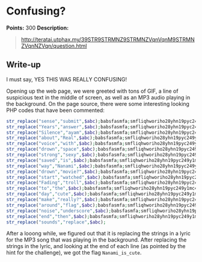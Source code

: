 # Confusing?

**Points:** 300
**Description:**

> http://teratai.utphax.my/39STR9STRMNZ9STRMNZVqnVqnM9STRMNZVqnNZVqn/question.html

## Write-up

I must say, YES THIS WAS REALLY CONFUSING!

Opening up the web page, we were greeted with tons of GIF, a line of suspicious text in the middle of screen, as well as an MP3 audio playing in the background. On the page source, there were some interesting looking PHP codes that have been commented:

```php
str_replace("sense","submit",$abc);babsfasmfa;smfliqhworiho28yhn19pyc249y1mc4o1j,xpj.pqjzi1hu2hzeim1bi2,zeb12bz,iy1b,eb,1izb2e12
str_replace("Years","answer",$abc);babsfasmfa;smfliqhworiho28yhn19pyc249y1mc4o1j,xpj.pqjzi1hu2hzeim1bi2,zeb12bz,iy1b,eb,1izb2e12
str_replace("Silence","ayam",$abc);babsfasmfa;smfliqhworiho28yhn19pyc249y1mc4o1j,xpj.pqjzi1hu2hzeim1bi2,zeb12bz,iy1b,eb,1izb2e12
str_replace("about","Real",$abc);babsfasmfa;smfliqhworiho28yhn19pyc249y1mc4o1j,xpj.pqjzi1hu2hzeim1bi2,zeb12bz,iy1b,eb,1izb2e12
str_replace("voice","with",$abc);babsfasmfa;smfliqhworiho28yhn19pyc249y1mc4o1j,xpj.pqjzi1hu2hzeim1bi2,zeb12bz,iy1b,eb,1izb2e12
str_replace("drown","space",$abc);babsfasmfa;smfliqhworiho28yhn19pyc249y1mc4o1j,xpj.pqjzi1hu2hzeim1bi2,zeb12bz,iy1b,eb,1izb2e12
str_replace("strong","sexy",$abc);babsfasmfa;smfliqhworiho28yhn19pyc249y1mc4o1j,xpj.pqjzi1hu2hzeim1bi2,zeb12bz,iy1b,eb,1izb2e12
str_replace("saved","is",$abc);babsfasmfa;smfliqhworiho28yhn19pyc249y1mc4o1j,xpj.pqjzi1hu2hzeim1bi2,zeb12bz,iy1b,eb,1izb2e12
str_replace("way","Nanami",$abc);babsfasmfa;smfliqhworiho28yhn19pyc249y1mc4o1j,xpj.pqjzi1hu2hzeim1bi2,zeb12bz,iy1b,eb,1izb2e12
str_replace("drown","movie?",$abc);babsfasmfa;smfliqhworiho28yhn19pyc249y1mc4o1j,xpj.pqjzi1hu2hzeim1bi2,zeb12bz,iy1b,eb,1izb2e12
str_replace("start","watched",$abc);babsfasmfa;smfliqhworiho28yhn19pyc249y1mc4o1j,xpj.pqjzi1hu2hzeim1bi2,zeb12bz,iy1b,eb,1izb2e12
str_replace("Fading","troll",$abc);babsfasmfa;smfliqhworiho28yhn19pyc249y1mc4o1j,xpj.pqjzi1hu2hzeim1bi2,zeb12bz,iy1b,eb,1izb2e12
str_replace("to","the",$abc);babsfasmfa;smfliqhworiho28yhn19pyc249y1mc4o1j,xpj.pqjzi1hu2hzeim1bi2,zeb12bz,iy1b,eb,1izb2e12
str_replace("day","cute",$abc);babsfasmfa;smfliqhworiho28yhn19pyc249y1mc4o1j,xpj.pqjzi1hu2hzeim1bi2,zeb12bz,iy1b,eb,1izb2e12
str_replace("make","really?",$abc);babsfasmfa;smfliqhworiho28yhn19pyc249y1mc4o1j,xpj.pqjzi1hu2hzeim1bi2,zeb12bz,iy1b,eb,1izb2e12
str_replace("around","flag",$abc);babsfasmfa;smfliqhworiho28yhn19pyc249y1mc4o1j,xpj.pqjzi1hu2hzeim1bi2,zeb12bz,iy1b,eb,1izb2e12
str_replace("noise","underscore",$abc);babsfasmfa;smfliqhworiho28yhn19pyc249y1mc4o1j,xpj.pqjzi1hu2hzeim1bi2,zeb12bz,iy1b,eb,1izb2e12
str_replace("end","then",$abc);babsfasmfa;smfliqhworiho28yhn19pyc249y1mc4o1j,xpj.pqjzi1hu2hzeim1bi2,zeb12bz,iy1b,eb,1izb2e12
str_replace("sounds","replace",$abc);
```

After a looong while, we figured out that it is replacing the strings in a lyric for the MP3 song that was playing in the background. After replacing the strings in the lyric, and looking at the end of each line (as pointed by the hint for the challenge), we got the flag `Nanami_is_cute`.
